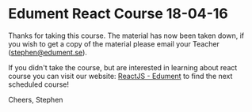 # Edument React Course 18-04-16

Thanks for taking this course.  The material has now been taken down, if you wish to get a copy of the material please email your Teacher (stephen@edument.se).

If you didn't take the course, but are interested in learning about react course you can visit
our website: [ReactJS - Edument](https://edument.se/en/education/categories/web-development-courses/reactjs) to find the next scheduled course!

Cheers,
Stephen
